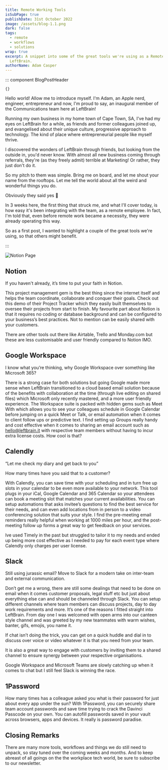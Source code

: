 ```yaml
---
title: Remote Working Tools
isSubPage: true
publishDate: 31st October 2022
image: /assets/blog-1.1.png
dark: false
tags:
  - remote
  - workflows
  - solutions
wrap: true
excerpt: A snippet into some of the great tools we're using as a Remote team at
  LeftBrain.
authorName: Adam Casper
---
```

::: component BlogPostHeader
~~~
{}
~~~
Hello world! Allow me to introduce myself. I'm Adam, an Apple nerd, engineer, entrepreneur and now, I'm proud to say, an inaugural member of the Communications team here at LeftBrain!

Running my own business in my home town of Cape Town, SA, I've had my eyes on LeftBrain for a while, as friends and former colleagues joined up, and evangelised about their unique culture, progressive approach to technology. The kind of place where entrepreneurial people like myself thrive.

I discovered the wonders of LeftBrain through friends, but looking from the outside in, you'd never know. With almost all new business coming through referrals, they're (as they freely admit) terrible at Marketing! Or rather, they just don't do it.

So my pitch to them was simple. Bring me on board, and let me shout your name from the rooftops. Let me tell the world about all the weird and wonderful things you do.

Obviously they said yes 🙂

In 3 weeks here, the first thing that struck me, and what I'll cover today, is how easy it's been integrating with the team, as a remote employee. In fact, I'm told that, even before remote work became a necessity, they were already operating this way.

So as a first post, I wanted to highlight a couple of the great tools we're using, so that others might benefit.

:::

![Notion Page](/assets/g-workspace-header.jpeg "Notion")

## Notion

If you haven't already, it’s time to put your faith in Notion.

This project management gem is the best thing since the internet itself and helps the team coordinate, collaborate and conquer their goals. Check out this demo of their Project Tracker which they easily built themselves to oversee their projects from start to finish. My favourite part about Notion is that it requires no coding or database background and can be configured to your business’s best practices. Not to mention can be easily shared with your customers.

There are other tools out there like Airtable, Trello and Monday.com but these are less customisable and user friendly compared to Notion IMO.

## Google Workspace

I know what you’re thinking, why Google Workspace over something like Microsoft 365?

There is a strong case for both solutions but going Google made more sense when LeftBrain transitioned to a cloud based email solution because of the benefits with collaboration at the time (through live editing on shared files) which Microsoft only recently mastered, and a more user friendly experience. The Workspace suite is packed with hidden gems such as Meet With which allows you to see your colleagues schedule in Google Calendar before jumping on a quick Meet or Talk, or email automation when it comes to client follow ups or predictive text. I find setting up Groups really handy and cost effective when it comes to sharing an email account such as hello@leftbrain.it with respective team members without having to incur extra license costs. How cool is that?

## Calendly

“Let me check my diary and get back to you”

How many times have you said that to a customer?

With Calendly, you can save time with your scheduling and in turn free up slots in your calendar to be even more available to your network. This tool plugs in your iCal, Google Calendar and 365 Calendar so your attendees can book a meeting slot that matches your current availabilities. You can setup automations that asks invitee’s questions to find the best service for their needs, and can even add locations from in person to a video conferencing solution that suits your style. I find the pre-meeting email reminders really helpful when working at 1000 miles per hour, and the post-meeting follow up forms a great way to get feedback on your services.

Ive used Timely in the past but struggled to tailor it to my needs and ended up being more cost effective as I needed to pay for each event type where Calendly only charges per user license.

## Slack

Still using jurassic email? Move to Slack for a modern take on inter-team and external communication.

Don’t get me a wrong, there are still some dealings that need to be done on email when it comes customer proposals, legal stuff etc but just about everything else can and should be channeled through Slack. You can setup different channels where team members can discuss projects, day to day work requirements and more. It’s one of the reasons I fitted straight into LeftBrain. From day one I was welcomed with open arms into our canteen style channel and was greeted by my new teammates with warm wishes, banter, gifs, emojis, you name it.

If chat isn’t doing the trick, you can get on a quick huddle and dial in to discuss over voice or video whatever it is that you need from your team.

It is also a great way to engage with customers by inviting them to a shared channel to ensure synergy between your respective organisations.

Google Workspace and Microsoft Teams are slowly catching up when it comes to chat but I still feel Slack is winning the race.

## 1Password

How many times has a colleague asked you what is their password for just about every app under the sun? With 1Password, you can securely share team account passwords and save time trying to crack the Davinci Passcode on your own. You can autofill passwords saved in your vault across browsers, apps and devices. It really is password paradise.

## Closing Remarks

There are many more tools, workflows and things we do still need to unpack, so stay tuned over the coming weeks and months. And to keep abreast of all goings on the the workplace tech world, be sure to subscribe to our newsletter.
